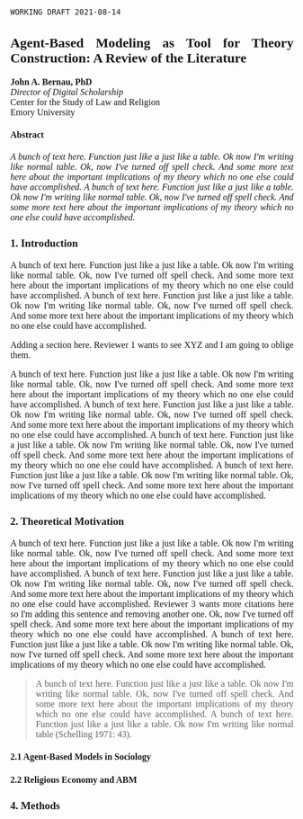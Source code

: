 <text style = "font-family: Times; font-size: 12pt; text-align: justify">

``WORKING DRAFT 2021-08-14``

## Agent-Based Modeling as Tool for Theory Construction: A Review of the Literature

**John A. Bernau, PhD**  
_Director of Digital Scholarship_  
Center for the Study of Law and Religion  
Emory University

#### Abstract
_A bunch of text here. Function just like a just like a table. Ok now I'm writing like normal table. Ok, now I've turned off spell check. And some more text here about the important implications of my theory which no one else could have accomplished. A bunch of text here. Function just like a just like a table. Ok now I'm writing like normal table. Ok, now I've turned off spell check. And some more text here about the important implications of my theory which no one else could have accomplished._

### 1. Introduction

A bunch of text here. Function just like a just like a table. Ok now I'm writing like normal table. Ok, now I've turned off spell check. And some more text here about the important implications of my theory which no one else could have accomplished. A bunch of text here. Function just like a just like a table. Ok now I'm writing like normal table. Ok, now I've turned off spell check. And some more text here about the important implications of my theory which no one else could have accomplished.

Adding a section here. Reviewer 1 wants to see XYZ and I am going to oblige them.

A bunch of text here. Function just like a just like a table. Ok now I'm writing like normal table. Ok, now I've turned off spell check. And some more text here about the important implications of my theory which no one else could have accomplished. A bunch of text here. Function just like a just like a table. Ok now I'm writing like normal table. Ok, now I've turned off spell check. And some more text here about the important implications of my theory which no one else could have accomplished. A bunch of text here. Function just like a just like a table. Ok now I'm writing like normal table. Ok, now I've turned off spell check. And some more text here about the important implications of my theory which no one else could have accomplished. A bunch of text here. Function just like a just like a table. Ok now I'm writing like normal table. Ok, now I've turned off spell check. And some more text here about the important implications of my theory which no one else could have accomplished.

### 2. Theoretical Motivation

A bunch of text here. Function just like a just like a table. Ok now I'm writing like normal table. Ok, now I've turned off spell check. And some more text here about the important implications of my theory which no one else could have accomplished. A bunch of text here. Function just like a just like a table. Ok now I'm writing like normal table. Ok, now I've turned off spell check. And some more text here about the important implications of my theory which no one else could have accomplished. Reviewer 3 wants more citations here so I'm adding this sentence and removing another one. Ok, now I've turned off spell check. And some more text here about the important implications of my theory which no one else could have accomplished. A bunch of text here. Function just like a just like a table. Ok now I'm writing like normal table. Ok, now I've turned off spell check. And some more text here about the important implications of my theory which no one else could have accomplished.

> A bunch of text here. Function just like a just like a table. Ok now I'm writing like normal table. Ok, now I've turned off spell check. And some more text here about the important implications of my theory which no one else could have accomplished. A bunch of text here. Function just like a just like a table. Ok now I'm writing like normal table (Schelling 1971: 43).

#### 2.1 Agent-Based Models in Sociology

#### 2.2 Religious Economy and ABM

### 4. Methods
